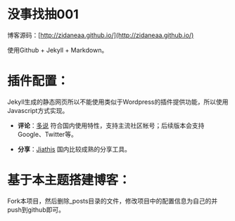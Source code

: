没事找抽001
=======

博客源码：[http://zidaneaa.github.io/](http://zidaneaa.github.io/)

使用Github + Jekyll + Markdown。


插件配置：
===

Jekyll生成的静态网页所以不能使用类似于Wordpress的插件提供功能，所以使用Javascript方式实现。

* **评论**：[多说](http://duoshuo.com) 符合国内使用特性，支持主流社区帐号；后续版本会支持Google、Twitter等。

* **分享**：[Jiathis](http://www.jiathis.com/) 国内比较成熟的分享工具。

基于本主题搭建博客：
===

Fork本项目，然后删除_posts目录的文件，修改项目中的配置信息为自己的并push到github即可。
